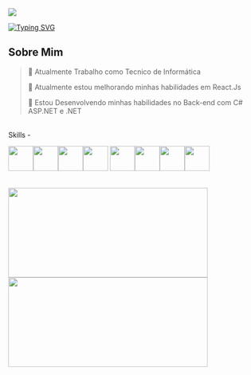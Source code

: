 <img src="Sem nome (626 x 357 px) (1600 x 480 px).png"/>

<a href="https://git.io/typing-svg"><img src="https://readme-typing-svg.demolab.com?font=Fira+Code&size=26&pause=1000&random=false&width=435&lines=Meu+nome+%C3%A9+Rafhael;Sou+Desenvolvedor+Front-end+" alt="Typing SVG" /></a>
<br/> 

## Sobre Mim
  > 🔭 Atualmente Trabalho como Tecnico de Informática
> 
  > 🌱 Atualmente estou melhorando minhas habilidades em React.Js
>
  > 🔭 Estou Desenvolvendo minhas habilidades no Back-end com C# ASP.NET e .NET
 
 <br>Skills - <br/>
  
<img src="https://cdn.jsdelivr.net/gh/devicons/devicon@latest/icons/css3/css3-original.svg" width="50" height="50"><img src="https://cdn.jsdelivr.net/gh/devicons/devicon@latest/icons/html5/html5-original.svg" width="50" height="50" /><img src="https://cdn.jsdelivr.net/gh/devicons/devicon@latest/icons/javascript/javascript-original.svg" width="50" height="50" /><img src="https://cdn.jsdelivr.net/gh/devicons/devicon@latest/icons/react/react-original.svg" width="50" height="50" />
<img src="https://cdn.jsdelivr.net/gh/devicons/devicon@latest/icons/csharp/csharp-original.svg" width="50" height="50" /><img src="https://cdn.jsdelivr.net/gh/devicons/devicon@latest/icons/postgresql/postgresql-original.svg" width="50" height="50" /><img src="https://cdn.jsdelivr.net/gh/devicons/devicon@latest/icons/canva/canva-original.svg" width="50" height="50"/><img src="/eng.png" width="50" height="50"/>

<br/>
<div>
<a href="https://github.com/razenks">
<img loading="lazy" height="180em" width="400px" src="https://github-readme-stats.vercel.app/api/top-langs/?username=razenks&layout=compact&langs_count=7&theme=dracula"/>
<img loading="lazy" height="180em" width="400px" src="https://github-readme-stats.vercel.app/api?username=razenks&show_icons=true&theme=dracula&include_all_commits=true&count_private=true"/>
</div>

